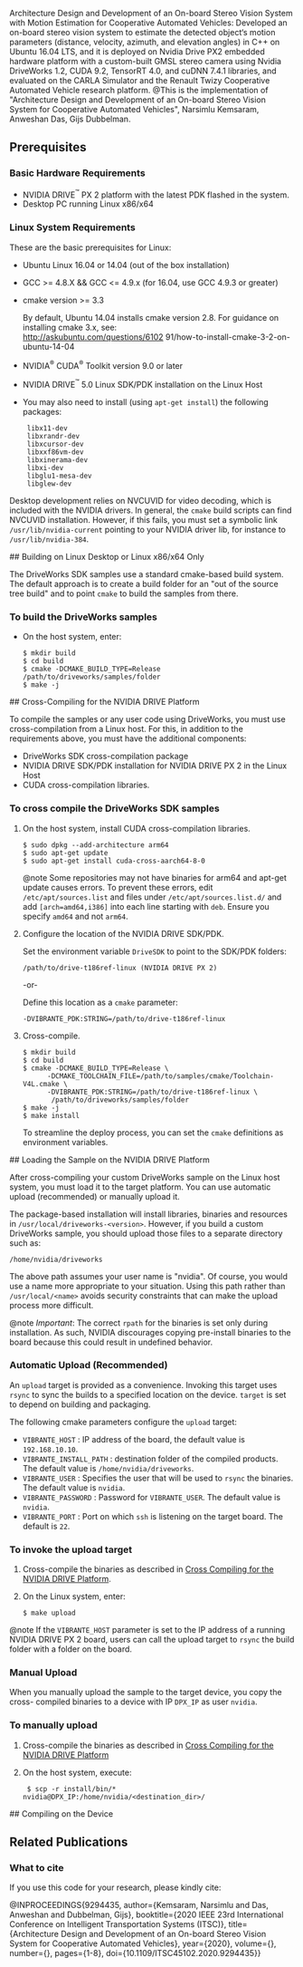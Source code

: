 Architecture Design and Development of an On-board Stereo Vision System with Motion Estimation for Cooperative Automated Vehicles: Developed an on-board stereo vision system to estimate the detected object‘s motion parameters (distance, velocity, azimuth, and elevation angles) in C++ on Ubuntu 16.04 LTS, and it is deployed on Nvidia Drive PX2 embedded hardware platform with a custom-built GMSL stereo camera using Nvidia DriveWorks 1.2, CUDA 9.2, TensorRT 4.0, and cuDNN 7.4.1 libraries, and evaluated on the CARLA Simulator and the Renault Twizy Cooperative Automated Vehicle research platform.
@This is the implementation of "Architecture Design and Development of an On-board Stereo Vision System for Cooperative Automated Vehicles", Narsimlu Kemsaram, Anweshan Das, Gijs Dubbelman.

## Prerequisites

### Basic Hardware Requirements

- NVIDIA DRIVE<sup>&trade;</sup> PX 2 platform with the latest PDK flashed in the system.
- Desktop PC running Linux x86/x64

### Linux System Requirements

These are the basic prerequisites for Linux:

- Ubuntu Linux 16.04 or 14.04 (out of the box installation)
- GCC >= 4.8.X && GCC <= 4.9.x (for 16.04, use GCC 4.9.3 or greater)
- cmake version >= 3.3

  By default, Ubuntu 14.04 installs cmake version 2.8. For guidance on
  installing cmake 3.x, see:<br> <a href="http://askubuntu.com/questions/610291/
  how-to-install-cmake-3-2-on-ubuntu-14-04"> http://askubuntu.com/questions/6102
  91/how-to-install-cmake-3-2-on-ubuntu-14-04</a>

- NVIDIA<sup>&reg;</sup> CUDA<sup>&reg;</sup> Toolkit version 9.0 or later
- NVIDIA DRIVE<sup>&trade;</sup> 5.0 Linux SDK/PDK installation on the Linux Host
- You may also need to install (using `apt-get install`) the following packages:

       libx11-dev
       libxrandr-dev
       libxcursor-dev
       libxxf86vm-dev
       libxinerama-dev
       libxi-dev
       libglu1-mesa-dev
       libglew-dev

Desktop development relies on NVCUVID for video decoding, which is included with
the NVIDIA drivers. In general, the `cmake` build scripts can find NVCUVID
installation. However, if this fails, you must set a symbolic link
`/usr/lib/nvidia-current` pointing to your NVIDIA driver lib, for instance to
`/usr/lib/nvidia-384`.

<a name="building_on_linux">
## Building on Linux Desktop or Linux x86/x64 Only

The DriveWorks SDK samples use a standard cmake-based build system. The default
approach is to create a build folder for an "out of the source tree build"
and to point `cmake` to build the samples from there.

### To build the DriveWorks samples
* On the host system, enter:

      $ mkdir build
      $ cd build
      $ cmake -DCMAKE_BUILD_TYPE=Release /path/to/driveworks/samples/folder
      $ make -j

<a name="cross-compilation">
## Cross-Compiling for the NVIDIA DRIVE Platform

To compile the samples or any user code using DriveWorks, you must use
cross-compilation from a Linux host. For this, in addition to the requirements
above, you must have the additional components:

- DriveWorks SDK cross-compilation package
- NVIDIA DRIVE SDK/PDK installation for NVIDIA DRIVE PX 2 in the Linux Host
- CUDA cross-compilation libraries.

### To cross compile the DriveWorks SDK samples

1. On the host system, install CUDA cross-compilation libraries.

       $ sudo dpkg --add-architecture arm64
       $ sudo apt-get update
       $ sudo apt-get install cuda-cross-aarch64-8-0

   @note Some repositories may not have binaries for arm64 and apt-get
   update causes errors. To prevent these errors, edit
   `/etc/apt/sources.list` and files under `/etc/apt/sources.list.d/` and add
   `[arch=amd64,i386]` into each line starting with `deb`. Ensure you specify
   `amd64` and not `arm64`.

2. Configure the location of the NVIDIA DRIVE SDK/PDK.

   Set the environment variable `DriveSDK` to point to the SDK/PDK folders:

       /path/to/drive-t186ref-linux (NVIDIA DRIVE PX 2)

   -or-

   Define this location as a `cmake` parameter:

       -DVIBRANTE_PDK:STRING=/path/to/drive-t186ref-linux

3. Cross-compile.

       $ mkdir build
       $ cd build
       $ cmake -DCMAKE_BUILD_TYPE=Release \
             -DCMAKE_TOOLCHAIN_FILE=/path/to/samples/cmake/Toolchain-V4L.cmake \
             -DVIBRANTE_PDK:STRING=/path/to/drive-t186ref-linux \
              /path/to/driveworks/samples/folder
       $ make -j
       $ make install

   To streamline the deploy process, you can set the `cmake` definitions as
   environment variables.

<a name="load">
## Loading the Sample on the NVIDIA DRIVE Platform

After cross-compiling your custom DriveWorks sample on the Linux host
system, you must load it to the target platform. You can use automatic
upload (recommended) or manually upload it.

The package-based installation will install libraries, binaries and resources in
`/usr/local/driveworks-<version>`. However, if you build a custom DriveWorks
sample, you should upload those files to a separate directory such as:

    /home/nvidia/driveworks

The above path assumes your user name is "nvidia". Of course, you would use
a name more appropriate to your situation. Using this path rather than
`/usr/local/<name>` avoids security constraints that can make the upload process
more difficult.

@note *Important*: The correct `rpath` for the binaries is set only during
installation. As such, NVIDIA discourages copying pre-install binaries to the
board because this could result in undefined behavior.

### Automatic Upload (Recommended)

An `upload` target is provided as a convenience. Invoking this target uses
`rsync` to sync the builds to a specified location on the device. `target` is
set to depend on building and packaging.

The following cmake parameters configure the `upload` target:

* `VIBRANTE_HOST` : IP address of the board, the default value is
  `192.168.10.10`.
* `VIBRANTE_INSTALL_PATH` : destination folder of the compiled products. The
   default value is `/home/nvidia/driveworks`.
* `VIBRANTE_USER` : Specifies the user that will be used to `rsync` the
   binaries. The default value is `nvidia`.
* `VIBRANTE_PASSWORD` : Password for `VIBRANTE_USER`. The default value is
  `nvidia`.
* `VIBRANTE_PORT` : Port on which `ssh` is listening on the target board. The
  default is `22`.

### To invoke the upload target

1. Cross-compile the binaries as described in
   [Cross Compiling for the NVIDIA DRIVE Platform](#cross-compilation).

2. On the Linux system, enter:

       $ make upload

@note If the `VIBRANTE_HOST` parameter is set to the IP address of a running
NVIDIA DRIVE PX 2 board, users can call the upload target to `rsync` the build folder
with a folder on the board.

### Manual Upload

When you manually upload the sample to the target device, you copy the cross-
compiled binaries to a device with IP `DPX_IP` as user `nvidia`.

### To manually upload

1. Cross-compile the binaries as described in
   [Cross Compiling for the NVIDIA DRIVE Platform](#cross-compilation)

2. On the host system, execute:

        $ scp -r install/bin/* nvidia@DPX_IP:/home/nvidia/<destination_dir>/

<a name=device_compilation>
## Compiling on the Device
 
## Related Publications
### What to cite
If you use this code for your research, please kindly cite:

@INPROCEEDINGS{9294435,  author={Kemsaram, Narsimlu and Das, Anweshan and Dubbelman, Gijs},  booktitle={2020 IEEE 23rd International Conference on Intelligent Transportation Systems (ITSC)},   title={Architecture Design and Development of an On-board Stereo Vision System for Cooperative Automated Vehicles},   year={2020},  volume={},  number={},  pages={1-8},  doi={10.1109/ITSC45102.2020.9294435}}
